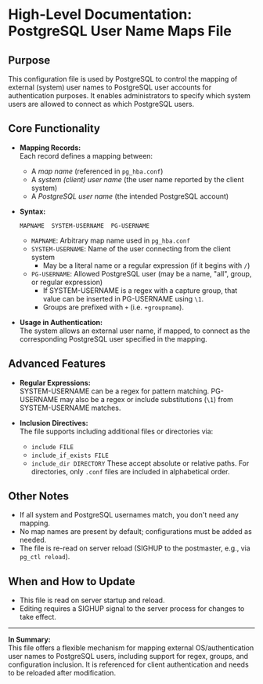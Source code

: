 # High-Level Documentation: PostgreSQL User Name Maps File

## Purpose
This configuration file is used by PostgreSQL to control the mapping of external (system) user names to PostgreSQL user accounts for authentication purposes. It enables administrators to specify which system users are allowed to connect as which PostgreSQL users.

## Core Functionality

- **Mapping Records:**  
  Each record defines a mapping between:
  - A *map name* (referenced in `pg_hba.conf`)
  - A *system (client) user name* (the user name reported by the client system)
  - A *PostgreSQL user name* (the intended PostgreSQL account)
  
- **Syntax:**  
  ```
  MAPNAME  SYSTEM-USERNAME  PG-USERNAME
  ```
  - `MAPNAME`: Arbitrary map name used in `pg_hba.conf`
  - `SYSTEM-USERNAME`: Name of the user connecting from the client system
    - May be a literal name or a regular expression (if it begins with `/`)
  - `PG-USERNAME`: Allowed PostgreSQL user (may be a name, "all", group, or regular expression)
    - If SYSTEM-USERNAME is a regex with a capture group, that value can be inserted in PG-USERNAME using `\1`.
    - Groups are prefixed with `+` (i.e. `+groupname`).

- **Usage in Authentication:**  
  The system allows an external user name, if mapped, to connect as the corresponding PostgreSQL user specified in the mapping.

## Advanced Features

- **Regular Expressions:**  
  SYSTEM-USERNAME can be a regex for pattern matching. PG-USERNAME may also be a regex or include substitutions (`\1`) from SYSTEM-USERNAME matches.

- **Inclusion Directives:**  
  The file supports including additional files or directories via:
  - `include FILE`
  - `include_if_exists FILE`
  - `include_dir DIRECTORY`
  These accept absolute or relative paths. For directories, only `.conf` files are included in alphabetical order.

## Other Notes

- If all system and PostgreSQL usernames match, you don't need any mapping.
- No map names are present by default; configurations must be added as needed.
- The file is re-read on server reload (SIGHUP to the postmaster, e.g., via `pg_ctl reload`).

## When and How to Update

- This file is read on server startup and reload.
- Editing requires a SIGHUP signal to the server process for changes to take effect.

---
**In Summary:**  
This file offers a flexible mechanism for mapping external OS/authentication user names to PostgreSQL users, including support for regex, groups, and configuration inclusion. It is referenced for client authentication and needs to be reloaded after modification.
